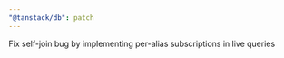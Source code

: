 ```yaml
---
"@tanstack/db": patch
---
```


Fix self-join bug by implementing per-alias subscriptions in live queries

